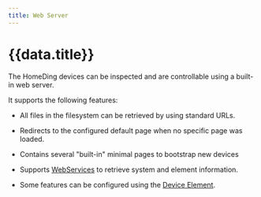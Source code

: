 ```yaml
---
title: Web Server
---
```


# {{data.title}}

The HomeDing devices can be inspected and are controllable using a built-in web server.

It supports the following features:

* All files in the filesystem can be retrieved by using standard URLs.
* Redirects to the configured default page when no specific page was loaded.
* Contains several "built-in" minimal pages to bootstrap new devices
* Supports [WebServices](/webservices.md) to retrieve system and element information.  

* Some features can be configured using the [Device Element](/elements/device.md).

